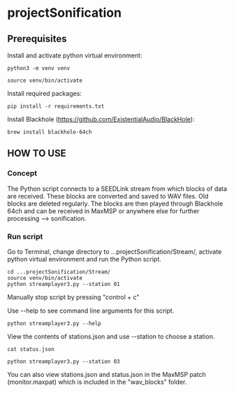 # projectSonification


## Prerequisites

Install and activate python virtual environment:
```
python3 -m venv venv

source venv/bin/activate
```

Install required packages:
```
pip install -r requirements.txt
```

Install Blackhole (https://github.com/ExistentialAudio/BlackHole):
```
brew install blackhole-64ch
```


## HOW TO USE
### Concept
The Python script connects to a SEEDLink stream from which blocks of data are received. These blocks are converted and saved to WAV files. Old blocks are deleted regularly. The blocks are then played through Blackhole 64ch and can be received in MaxMSP or anywhere else for further processing --> sonification.


### Run script
Go to Terminal, change directory to ...projectSonification/Stream/, activate python virtual environment and run the Python script.
```
cd ...projectSonification/Stream/
source venv/bin/activate
python streamplayer3.py --station 01
```
Manually stop script by pressing "control + c"

Use --help to see command line arguments for this script.
```
python streamplayer3.py --help
```

View the contents of stations.json and use --station to choose a station.
```
cat status.json

python streamplayer3.py --station 03
```
You can also view stations.json and status.json in the MaxMSP patch (monitor.maxpat) which is included in the "wav_blocks" folder.



